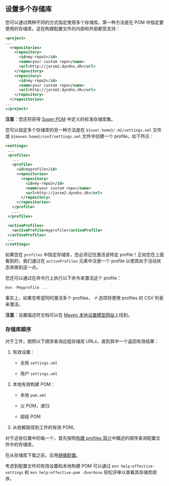 ## 设置多个存储库

您可以通过两种不同的方式指定使用多个存储库。第一种方法是在 POM 中指定要使用的存储库。这在构建配置文件的内部和外部都受支持：

```xml
<project>
...
  <repositories>
    <repository>
      <id>my-repo1</id>
      <name>your custom repo</name>
      <url>http://jarsm2.dyndns.dk</url>
    </repository>
    <repository>
      <id>my-repo2</id>
      <name>your custom repo</name>
      <url>http://jarsm2.dyndns.dk</url>
    </repository>
  </repositories>
...
</project>
```

**注意**：您还将获得 [Super POM](https://maven.apache.org/guides/introduction/introduction-to-the-pom.html#Super_POM) 中定义的标准存储库集。

您可以指定多个存储库的另一种方法是在 `${user.home}/.m2/settings.xml` 文件或 `${maven.home}/conf/settings.xml` 文件中创建一个 profile，如下所示：

```xml
<settings>
 ...
 <profiles>
   ...
   <profile>
     <id>myprofile</id>
     <repositories>
       <repository>
         <id>my-repo2</id>
         <name>your custom repo</name>
         <url>http://jarsm2.dyndns.dk</url>
       </repository>
     </repositories>
   </profile>
   ...
 </profiles>

 <activeProfiles>
   <activeProfile>myprofile</activeProfile>
 </activeProfiles>
 ...
</settings>
```

如果您在 `profiles` 中指定存储库，您必须记住激活该特定 profile！正如您在上面看到的，我们通过在 `activeProfiles` 元素中注册一个 profile 以使其处于活动状态来做到这一点。

您还可以通过在命令行上执行以下命令来激活这个 profile：

```powershell
mvn -Pmyprofile ...
```

事实上，如果您希望同时激活多个 profiles，`-P` 选项将使用 profiles 的 CSV 列表来激活。

**注意**：设置描述符文档可以在 [Maven 本地设置模型网站](https://maven.apache.org/maven-settings/settings.html)上找到。

### 存储库顺序

对于工件，按照以下顺序查询远程存储库 URLs，直到其中一个返回有效结果：

1. 有效设置：
   
   * 全局 `settings.xml`
   
   * 用户 `settings.xml`

2. 本地有效构建 POM：
   
   * 本地 `pom.xml`
   
   * 父 POM，递归
   
   * 超级 POM

3. 从依赖路径到工件的有效 POM。

对于这些位置中的每一个，首先按照[构建 profiles 简介](https://maven.apache.org/guides/introduction/introduction-to-profiles.html)中概述的顺序查询配置文件中的存储库。

在从存储库下载之前，应用[镜像配置](基础工具/项目管理工具/maven/官网翻译/Maven-Users-Centre/repositories/guide-mirror-settings.md)。

考虑到配置文件的有效设置和本地构建 POM 可以通过 `mvn help:effective-settings` 和 `mvn help:effective-pom -Dverbose` 轻松评审以查看其存储库顺序。
